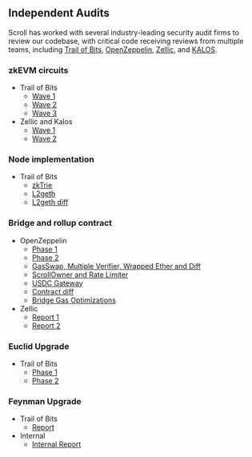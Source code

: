 ## Independent Audits
Scroll has worked with several industry-leading security audit firms to review our codebase, with critical code receiving reviews from multiple teams, including [Trail of Bits](https://www.trailofbits.com/), [OpenZeppelin](https://www.openzeppelin.com/), [Zellic](https://www.zellic.io/), and [KALOS](https://www.kalos.xyz/).

### zkEVM circuits
- Trail of Bits
  - [Wave 1](./zkEVM%20circuits/2023-04-scroll-zkEVM-wave1-securityreview%20(1).pdf)
  - [Wave 2](./zkEVM%20circuits/2023-08-scroll-zkEVM-wave2-securityreview.pdf)
  - [Wave 3](./zkEVM%20circuits/2023-09-scroll-zkEVM-wave3-securityreview.pdf)
- Zellic and Kalos
  - [Wave 1](./zkEVM%20circuits/Scroll%20zkEVM%20-%20Part%201%20-%20Audit%20Report.pdf)
  - [Wave 2](./zkEVM%20circuits/Scroll%20zkEVM%20-%20Part%202%20-%20Audit%20Report.pdf)

### Node implementation
- Trail of Bits
  - [zkTrie](./Node%20implementation/2023-07-scroll-zktrie-securityreview.pdf)
  - [L2geth](./Node%20implementation/2023-08-scrollL2geth-initial-securityreview.pdf)
  - [L2geth diff](./Node%20implementation/2023-08-scrollL2geth-securityreview.pdf)

### Bridge and rollup contract
- OpenZeppelin
  - [Phase 1](./Bridge%20and%20rollup%20contract/202307%20Scroll%20Layer%201%20Audit%20Report.pdf)
  - [Phase 2](./Bridge%20and%20rollup%20contract/202307%20Scroll%20Layer%202%20Audit%20Report.pdf)
  - [GasSwap, Multiple Verifier, Wrapped Ether and Diff](./Bridge%20and%20rollup%20contract//202308%20Scroll%20GasSwap,%20Multiple%20Verifier,%20Wrapped%20Ether%20and%20Diff%20Final%20Audit%20Report.pdf)
  - [ScrollOwner and Rate Limiter](./Bridge%20and%20rollup%20contract/202309%20ScrollOwner%20and%20Rate%20Limiter%20Audit.pdf)
  - [USDC Gateway](./Bridge%20and%20rollup%20contract/202309%20Scroll%20USDC%20Gateway%20Audit%20Report.pdf)
  - [Contract diff](./Bridge%20and%20rollup%20contract/202309%20Scroll%20Diff%20Audit%20Report.pdf)
  - [Bridge Gas Optimizations](./Bridge%20and%20rollup%20contract/Scroll%20-%20Bridge%20Gas%20Optimizations%20Audit%20Report%20(Feb%202024).pdf)
- Zellic
  - [Report 1](./Bridge%20and%20rollup%20contract/Scroll%20-%2005.26.23%20Zellic%20Audit%20Report.pdf)
  - [Report 2](./Bridge%20and%20rollup%20contract/Scroll%20-%2009.27.23%20Zellic%20Audit%20Report.pdf)

### Euclid Upgrade
- Trail of Bits
  - [Phase 1](./Euclid%20Upgrade/2025-04-scroll-euclid-phase1-securityreview.pdf)
  - [Phase 2](./Euclid%20Upgrade/2025-04-scroll-euclid-phase2-securityreview.pdf)

### Feynman Upgrade
- Trail of Bits
  - [Report](./Feynman%20Upgrade/Feynman-Upgrade-Trails-of-Bits.pdf.pdf)
- Internal
  - [Internal Report](./Feynman%20Upgrade/Internal-Audit-Scroll-Final-Report.pdf.pdf)
